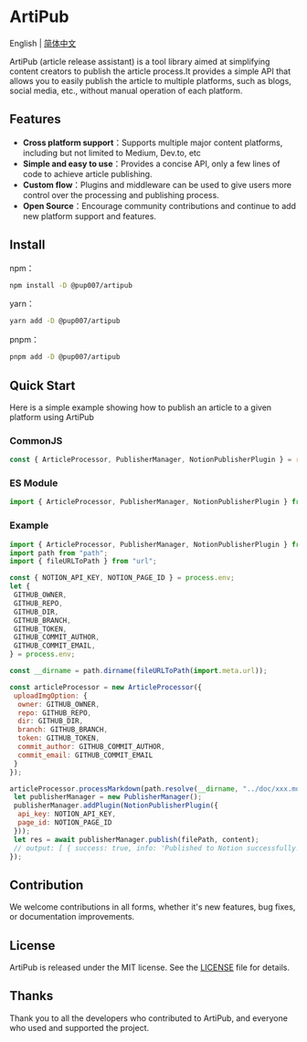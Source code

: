 # ArtiPub
English | [简体中文](./README_zh-CN.md)

ArtiPub (article release assistant) is a tool library aimed at simplifying content creators to publish the article process.It provides a simple API that allows you to easily publish the article to multiple platforms, such as blogs, social media, etc., without manual operation of each platform.

## Features

- **Cross platform support**：Supports multiple major content platforms, including but not limited to Medium, Dev.to, etc
- **Simple and easy to use**：Provides a concise API, only a few lines of code to achieve article publishing.
- **Custom flow**：Plugins and middleware can be used to give users more control over the processing and publishing process.
- **Open Source**：Encourage community contributions and continue to add new platform support and features.

## Install

npm：

```bash
npm install -D @pup007/artipub
```

yarn：

```bash
yarn add -D @pup007/artipub
```

pnpm：

```bash
pnpm add -D @pup007/artipub
```

## Quick Start

Here is a simple example showing how to publish an article to a given platform using ArtiPub

### CommonJS 

```javascript
const { ArticleProcessor, PublisherManager, NotionPublisherPlugin } = require('@pup007/artipub');
```

### ES Module 

```javascript
import { ArticleProcessor, PublisherManager, NotionPublisherPlugin } from "@pup007/artipub"
```

### Example

```js
import { ArticleProcessor, PublisherManager, NotionPublisherPlugin } from "@pup007/artipub"
import path from "path";
import { fileURLToPath } from "url";

const { NOTION_API_KEY, NOTION_PAGE_ID } = process.env;
let {
 GITHUB_OWNER,
 GITHUB_REPO,
 GITHUB_DIR,
 GITHUB_BRANCH,
 GITHUB_TOKEN,
 GITHUB_COMMIT_AUTHOR,
 GITHUB_COMMIT_EMAIL,
} = process.env;

const __dirname = path.dirname(fileURLToPath(import.meta.url));

const articleProcessor = new ArticleProcessor({
 uploadImgOption: {
  owner: GITHUB_OWNER,
  repo: GITHUB_REPO,
  dir: GITHUB_DIR,
  branch: GITHUB_BRANCH,
  token: GITHUB_TOKEN,
  commit_author: GITHUB_COMMIT_AUTHOR,
  commit_email: GITHUB_COMMIT_EMAIL
 }
});

articleProcessor.processMarkdown(path.resolve(__dirname, "../doc/xxx.md")).then(async ({ filePath, content }) => {
 let publisherManager = new PublisherManager();
 publisherManager.addPlugin(NotionPublisherPlugin({
  api_key: NOTION_API_KEY,
  page_id: NOTION_PAGE_ID
 }));
 let res = await publisherManager.publish(filePath, content);
 // output: [ { success: true, info: 'Published to Notion successfully!' } ]
});

```

## Contribution

We welcome contributions in all forms, whether it's new features, bug fixes, or documentation improvements.

## License

ArtiPub is released under the MIT license. See the [LICENSE](./LICENSE) file for details.

## Thanks

Thank you to all the developers who contributed to ArtiPub, and everyone who used and supported the project.
